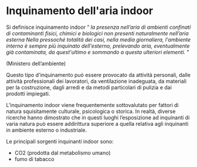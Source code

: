 # Inquinamento dell'aria indoor #

Si definisce inquinamento indoor “ *la presenza nell’aria di ambienti confinati di contaminanti fisici, chimici e biologici
non presenti naturalmente nell’aria esterna Nella pressoché totalità dei casi, nella media giornaliera, l'ambiente interno 
è sempre più inquinato dell'esterno, prelevando aria, eventualmente già contaminata, da quest'ultimo e sommando a questa
ulteriori elementi.* ”

(Ministero dell’ambiente)

Questo tipo d'inquinamento può essere provocato da attività personali, dalle attività professionali dei lavoratori, 
da ventilazione inadeguata, da materiali per la costruzione, dagli arredi e da metodi particolari di pulizia e dai 
prodotti impiegati.

L’inquinamento indoor viene frequentemente sottovalutato per fattori di natura squisitamente culturale, psicologica o storica. 
In realtà, diverse ricerche hanno dimostrato che in questi luoghi l’esposizione ad inquinanti di varia natura può essere 
addirittura superiore a quella relativa agli inquinanti in ambiente esterno o industriale. 

Le principali sorgenti inquinanti indoor sono:
 * CO2 (prodotta dal metabolismo umano)
 * fumo di tabacco
